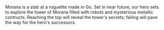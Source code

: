 Morana is a stab at a roguelite made in Go. Set in near future, our hero sets to explore the tower of Morana filled with robots and mysterious metallic contructs. Reaching the top will reveal the tower's secrets; failing will pave the way for the hero's successors.